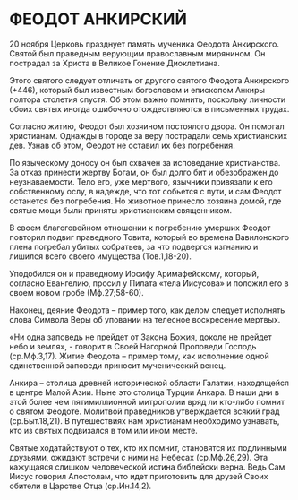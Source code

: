 # ФЕОДОТ АНКИРСКИЙ

20 ноября Церковь празднует память мученика Феодота Анкирского. Святой был праведным верующим православным мирянином. Он пострадал за Христа в Великое Гонение Диоклетиана.

Этого святого следует отличать от другого святого Феодота Анкирского (+446), который был известным богословом и епископом Анкиры полтора столетия спустя. Об этом важно помнить, поскольку личности обоих святых иногда ошибочно отождествляются в письменных трудах.

Согласно житию, Феодот был хозяином постоялого двора. Он помогал христианам. Однажды в городе за веру пострадали семь христианских дев. Узнав об этом, Феодот не оставил их без погребения.

По языческому доносу он был схвачен за исповедание христианства. За отказ принести жертву Богам, он был долго бит и обезображен до неузнаваемости. Тело его, уже мертвого, язычники привязали к его собственному ослу, в надежде, что тот собьется с пути, и сам Феодот останется без погребения. Но животное принесло хозяина домой, где святые мощи были приняты христианским священником.

В своем благоговейном отношении к погребению умерших Феодот повторил подвиг праведного Товита, который во времена Вавилонского плена погребал убитых собратьев, за что подвергся изгнанию и лишился всего своего имущества (Тов.1,18-20).

Уподобился он и праведному Иосифу Аримафейскому, который, согласно Евангелию, просил у Пилата «тела Иисусова» и положил его в своем новом гробе (Мф.27;58-60).

Наконец, деяние Феодота – пример того, как делом следует исполнять слова Символа Веры об уповании на телесное воскресение мертвых.

«Ни одна заповедь не прейдет от Закона Божия, доколе не прейдет небо и земля», - говорит в Своей Нагорной Проповеди Господь (ср.Мф.3,17). Житие Феодота – пример тому, как исполнение одной единственной заповеди приносит мученический венец.

Анкира – столица древней исторической области Галатии, находящейся в центре Малой Азии. Ныне это столица Турции Анкара. В наши дни в этой более чем пятимиллионной митрополии вряд ли кто-либо помнит о святом Феодоте. Молитвой праведников утверждается всякий град (ср.Быт.18,21). В путешествиях нам христианам необходимо узнавать, кто из святых подвизался в том или ином месте.

Святые ходатайствуют о тех, кто их помнит, становятся их подлинными друзьями, ожидают встречи с ними на Небесах (ср.Мф.26,29). Эта кажущаяся слишком человеческой истина библейски верна. Ведь Сам Иисус говорил Апостолам, что идет приготовить для друзей Своих обители в Царстве Отца (ср.Ин.14,2).
